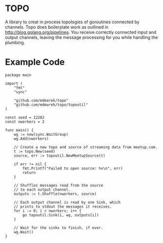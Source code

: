 TOPO
====

A library to creat in process topologies of goroutines connected by channels.
Topo does boilerplate work as outlined in http://blog.golang.org/pipelines.
You receive correctly connected input and output channels, leaving the
message processing for you while handling the plumbing.

# Example Code

	package main

	import (
		"fmt"
		"sync"

		"github.com/mdmarek/topo"
		"github.com/mdmarek/topo/topoutil"
	)

	const seed = 12282
	const nworkers = 2

	func main() {
		wg := new(sync.WaitGroup)
		wg.Add(nworkers)

		// Create a new topo and source of streaming data from meetup.com.
		t := topo.New(seed)
		source, err := topoutil.NewMeetupSource(t)

		if err != nil {
			fmt.Printf("Failed to open source: %v\n", err)
			return
		}

		// Shuffles messages read from the source
		// to each output channel.
		outputs := t.Shuffle(nworkers, source)

		// Each output channel is read by one Sink, which
		// prints to stdout the messages it receives.
		for i := 0; i < nworkers; i++ {
			go topoutil.Sink(i, wg, outputs[i])
		}

		// Wait for the sinks to finish, if ever.
		wg.Wait()
	}
